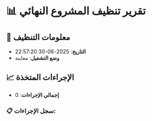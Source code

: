 # 📊 تقرير تنظيف المشروع النهائي

## 📅 معلومات التنظيف
- **التاريخ**: 2025-06-30 22:57:20
- **وضع التشغيل**: معاينة

## 📈 الإجراءات المتخذة
- **إجمالي الإجراءات**: 0

### 📋 سجل الإجراءات:
